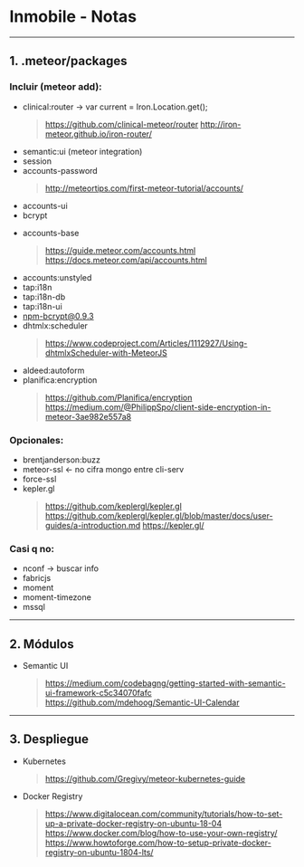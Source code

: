 # Inmobile - Notas
-----------------------------------------------------------------
## 1. .meteor/packages
### Incluir (meteor add):
+ clinical:router -> var current = Iron.Location.get();
  > https://github.com/clinical-meteor/router
  > http://iron-meteor.github.io/iron-router/
+ semantic:ui (meteor integration)
+ session
+ accounts-password
  > http://meteortips.com/first-meteor-tutorial/accounts/
+ accounts-ui
+ bcrypt
- accounts-base
  > https://guide.meteor.com/accounts.html
  > https://docs.meteor.com/api/accounts.html
- accounts:unstyled 
- tap:i18n
- tap:i18n-db
- tap:i18n-ui
- npm-bcrypt@0.9.3
- dhtmlx:scheduler
  > https://www.codeproject.com/Articles/1112927/Using-dhtmlxScheduler-with-MeteorJS
- aldeed:autoform
- planifica:encryption
  > https://github.com/Planifica/encryption
  > https://medium.com/@PhilippSpo/client-side-encryption-in-meteor-3ae982e557a8

### Opcionales:
- brentjanderson:buzz
- meteor-ssl <- no cifra mongo entre cli-serv
- force-ssl
- kepler.gl
  > https://github.com/keplergl/kepler.gl
  > https://github.com/keplergl/kepler.gl/blob/master/docs/user-guides/a-introduction.md
  > https://kepler.gl/

### Casi q no:
- nconf -> buscar info
- fabricjs
- moment
- moment-timezone
- mssql
-----------------------------------------------------------------
## 2. Módulos
- Semantic UI
  > https://medium.com/codebagng/getting-started-with-semantic-ui-framework-c5c34070fafc
  > https://github.com/mdehoog/Semantic-UI-Calendar
-----------------------------------------------------------------
## 3. Despliegue
+ Kubernetes
  > https://github.com/Gregivy/meteor-kubernetes-guide
+ Docker Registry
  > https://www.digitalocean.com/community/tutorials/how-to-set-up-a-private-docker-registry-on-ubuntu-18-04
  > https://www.docker.com/blog/how-to-use-your-own-registry/
  > https://www.howtoforge.com/how-to-setup-private-docker-registry-on-ubuntu-1804-lts/
